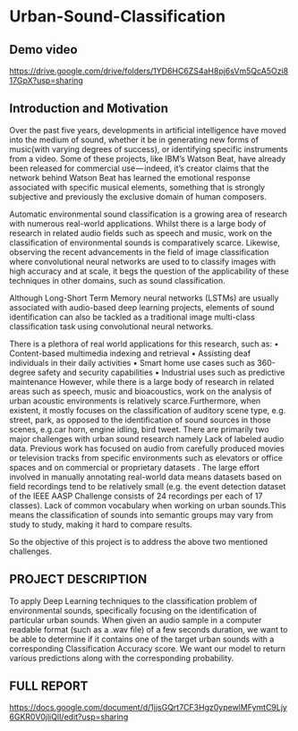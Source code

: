 # Urban-Sound-Classification
## Demo video 
https://drive.google.com/drive/folders/1YD6HC6ZS4aH8pj6sVm5QcA5Ozi817GpX?usp=sharing
## Introduction and Motivation
Over the past five years, developments in artificial intelligence have moved into the medium of sound, whether it be in generating new forms of music(with varying degrees of success), or identifying specific instruments from a video. Some of these projects, like IBM’s Watson Beat, have already been released for commercial use — indeed, it’s creator claims that the network behind Watson Beat has learned the emotional response associated with specific musical elements, something that is strongly subjective and previously the exclusive domain of human composers.

Automatic environmental sound classification is a growing area of research with numerous real-world applications. Whilst there is a large body of research in related audio fields such as speech and music, work on the classification of environmental sounds is comparatively scarce.
Likewise, observing the recent advancements in the field of image classification where convolutional neural networks are used to to classify images with high accuracy and at scale, it begs the question of the applicability of these techniques in other domains, such as sound classification.
 
Although Long-Short Term Memory neural networks (LSTMs) are usually associated with audio-based deep learning projects, elements of sound identification can also be tackled as a traditional image multi-class classification task using convolutional neural networks.

There is a plethora of real world applications for this research, such as:
• Content-based multimedia indexing and retrieval
 • Assisting deaf individuals in their daily activities
 • Smart home use cases such as 360-degree safety and security capabilities
 • Industrial uses such as predictive maintenance
However, while there is a large body of research in related areas such as speech, music and bioacoustics, work on the analysis of urban acoustic environments is relatively scarce.Furthermore, when existent, it mostly focuses on the classification of auditory scene type, e.g. street, park, as opposed to the identification of sound sources in those scenes, e.g.car horn, engine idling, bird tweet.
There are primarily two major challenges with urban sound research namely
Lack of labeled audio data. Previous work has focused on audio from carefully produced movies or television tracks from specific environments such as elevators or office spaces and on commercial or proprietary datasets . The large effort involved in manually annotating real-world data means datasets based on field recordings tend to be relatively small (e.g. the event detection dataset of the IEEE AASP Challenge consists of 24 recordings per each of 17 classes).
Lack of common vocabulary when working on urban sounds.This means the classification of sounds into semantic groups may vary from study to study, making it hard to compare results. 
 
So the objective of this project is to address the above two mentioned challenges.
## PROJECT DESCRIPTION 
 
To apply Deep Learning techniques to the classification problem of environmental sounds, specifically focusing on the identification of particular urban sounds.
When given an audio sample in a computer readable format (such as a .wav file) of a few seconds duration, we want to be able to determine if it contains one of the target urban sounds with a corresponding Classification Accuracy score. We want our model to return various predictions along with the corresponding probability.

## FULL REPORT 
https://docs.google.com/document/d/1jjsGQrt7CF3Hgz0ypewlMFymtC9Ljy6GKR0V0jliQlI/edit?usp=sharing
